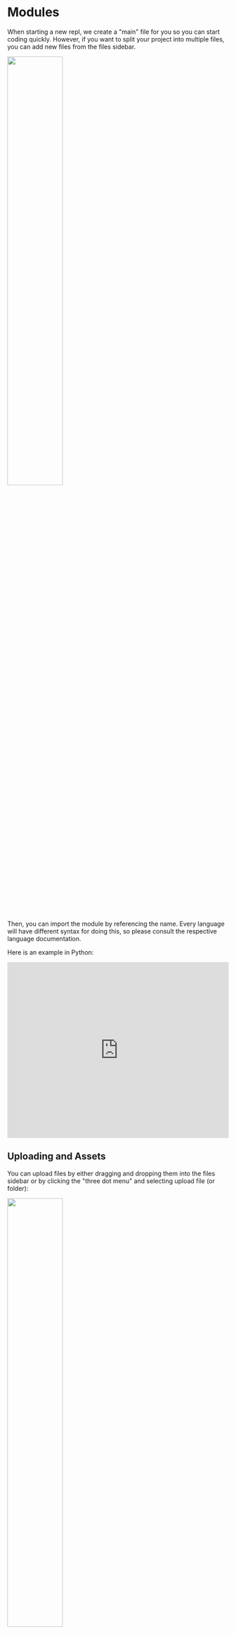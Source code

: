 # Modules

When starting a new repl, we create a "main" file for you so you can start coding quickly. However, if you want to split your project into multiple files, you can add new files from the files sidebar.

<img width="50%" src="/images/repls/add_file.png" />

Then, you can import the module by referencing the name. Every language will have different syntax for doing this, so please consult the respective language documentation.

Here is an example in Python:

<iframe height="400px" width="100%" src="https://repl.it/@amasad/modules?lite=true" scrolling="no" frameborder="no" allowtransparency="true" allowfullscreen="true" sandbox="allow-forms allow-pointer-lock allow-popups allow-same-origin allow-scripts allow-modals"></iframe>

## Uploading and Assets

You can upload files by either dragging and dropping them into the files sidebar or by clicking the "three dot menu" and selecting upload file (or folder):

<img width="50%" src="/images/repls/upload.png" />

We support uploading any file type including images, video, and audio files, which will be
displayed correctly in the browser.  These files can also be programmatically generated.

For example, you can upload an image, alter it
programmatically, and save the result to a new image.
Like this (which you can try out [here](https://repl.it/@masonclayton/rotatify)):

You can edit a file's name or delete it if you wish by clicking on the
<img
  src="https://i.imgur.com/Fsg7XB2.png"
  style="height: 24px; vertical-align:text-bottom; width: 6px; margin: 0 3px; display: inline-block;"
/>
icon beside it. When renaming your file, make sure to use the correct
file extension.

Two things to note about files:

1. They can be of any type/extension and you can use them in your code however you'd like.
2. Files will be placed in the current working directory; generally you'd access it through the relative path './filename.ext'.

Here's a few examples on files in different languages:
- Ruby: [Word frequency in a file](https://repl.it/@masonclayton/Word-frequency-in-a-file)
- Java: [Classes in different files](https://repl.it/@masfrost/Classes-in-different-files)
- Python: [Reading from CSV](https://repl.it/@amasad/CSV-Example)

# File Changes

Programmatic file changes will get synced down to the repl automatically. In case of images we will display and update them for you on each change. This makes it really nice for plotting and data science work, which we cover in [Python plots](/repls/python-plots).
